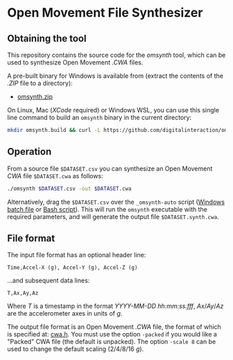 # Open Movement File Synthesizer

## Obtaining the tool

This repository contains the source code for the *omsynth* tool, which can be used to synthesize Open Movement *.CWA* files.

A pre-built binary for Windows is available from (extract the contents of the *.ZIP* file to a directory):

* [omsynth.zip](bin/omsynth.zip?raw=true)

<!--
* [OpenMovement GitHub](https://github.com/digitalinteraction/openmovement/blob/master/Downloads/AX3/omsynth.zip?raw=true).
-->

On Linux, Mac (*XCode* required) or Windows WSL, you can use this single line command to build an `omsynth` binary in the current directory:

```bash
mkdir omsynth.build && curl -L https://github.com/digitalinteraction/omsynth/archive/master.zip -o omsynth.build/master.zip && unzip omsynth.build/master.zip -d omsynth.build && make -C omsynth.build/omsynth-master/src/omsynth && cp omsynth.build/omsynth-master/src/omsynth/omsynth .
```

## Operation

From a source file `$DATASET.csv` you can synthesize an Open Movement *CWA* file `$DATASET.cwa` as follows:

```bash
./omsynth $DATASET.csv -out $DATASET.cwa
```

Alternatively, drag the `$DATASET.csv` over the `_omsynth-auto` script ([Windows batch file](bin/_omsynth-auto.cmd?raw=true) or [Bash script](bin/_omsynth-auto.sh?raw=true)).  This will run the `omsynth` executable with the required parameters, and will generate the output file `$DATASET.synth.cwa`.

## File format

The input file format has an optional header line:

	Time,Accel-X (g), Accel-Y (g), Accel-Z (g)

...and subsequent data lines:

	T,Ax,Ay,Az

Where *T* is a timestamp in the format *YYYY-MM-DD hh:mm:ss.fff*, *Ax*/*Ay*/*Az* are the accelerometer axes in units of *g*.

The output file format is an Open Movement *.CWA* file, the format of which is specified at: [cwa.h](https://github.com/digitalinteraction/openmovement/blob/master/Docs/ax3/cwa.h).  You must use the option `-packed` if you would like a "Packed" CWA file (the default is unpacked).  The option `-scale 8` can be used to change the default scaling (2/4/8/16 _g_).

